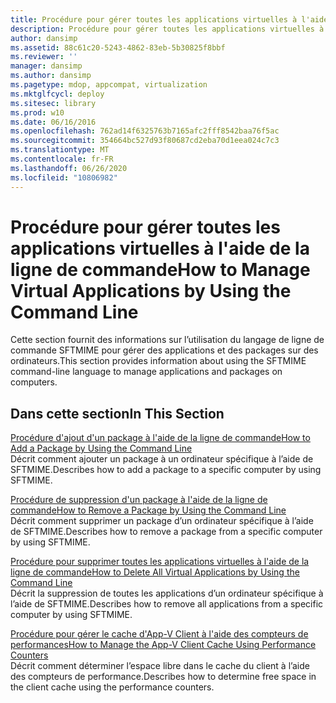 ```yaml
---
title: Procédure pour gérer toutes les applications virtuelles à l'aide de la ligne de commande
description: Procédure pour gérer toutes les applications virtuelles à l'aide de la ligne de commande
author: dansimp
ms.assetid: 88c61c20-5243-4862-83eb-5b30825f8bbf
ms.reviewer: ''
manager: dansimp
ms.author: dansimp
ms.pagetype: mdop, appcompat, virtualization
ms.mktglfcycl: deploy
ms.sitesec: library
ms.prod: w10
ms.date: 06/16/2016
ms.openlocfilehash: 762ad14f6325763b7165afc2fff8542baa76f5ac
ms.sourcegitcommit: 354664bc527d93f80687cd2eba70d1eea024c7c3
ms.translationtype: MT
ms.contentlocale: fr-FR
ms.lasthandoff: 06/26/2020
ms.locfileid: "10806982"
---
```

# <span data-ttu-id="0a4e5-103">Procédure pour gérer toutes les applications virtuelles à l'aide de la ligne de commande</span><span class="sxs-lookup"><span data-stu-id="0a4e5-103">How to Manage Virtual Applications by Using the Command Line</span></span>


<span data-ttu-id="0a4e5-104">Cette section fournit des informations sur l’utilisation du langage de ligne de commande SFTMIME pour gérer des applications et des packages sur des ordinateurs.</span><span class="sxs-lookup"><span data-stu-id="0a4e5-104">This section provides information about using the SFTMIME command-line language to manage applications and packages on computers.</span></span>

## <span data-ttu-id="0a4e5-105">Dans cette section</span><span class="sxs-lookup"><span data-stu-id="0a4e5-105">In This Section</span></span>


<a href="" id="how-to-add-a-package-by-using-the-command-line"></a>[<span data-ttu-id="0a4e5-106">Procédure d'ajout d'un package à l'aide de la ligne de commande</span><span class="sxs-lookup"><span data-stu-id="0a4e5-106">How to Add a Package by Using the Command Line</span></span>](how-to-add-a-package-by-using-the-command-line.md)  
<span data-ttu-id="0a4e5-107">Décrit comment ajouter un package à un ordinateur spécifique à l’aide de SFTMIME.</span><span class="sxs-lookup"><span data-stu-id="0a4e5-107">Describes how to add a package to a specific computer by using SFTMIME.</span></span>

<a href="" id="how-to-remove-a-package-by-using-the-command-line"></a>[<span data-ttu-id="0a4e5-108">Procédure de suppression d'un package à l'aide de la ligne de commande</span><span class="sxs-lookup"><span data-stu-id="0a4e5-108">How to Remove a Package by Using the Command Line</span></span>](how-to-remove-a-package-by-using-the-command-line.md)  
<span data-ttu-id="0a4e5-109">Décrit comment supprimer un package d’un ordinateur spécifique à l’aide de SFTMIME.</span><span class="sxs-lookup"><span data-stu-id="0a4e5-109">Describes how to remove a package from a specific computer by using SFTMIME.</span></span>

<a href="" id="how-to-delete-all-virtual-applications-by-using-the-command-line"></a>[<span data-ttu-id="0a4e5-110">Procédure pour supprimer toutes les applications virtuelles à l'aide de la ligne de commande</span><span class="sxs-lookup"><span data-stu-id="0a4e5-110">How to Delete All Virtual Applications by Using the Command Line</span></span>](how-to-delete-all-virtual-applications-by-using-the-command-line.md)  
<span data-ttu-id="0a4e5-111">Décrit la suppression de toutes les applications d’un ordinateur spécifique à l’aide de SFTMIME.</span><span class="sxs-lookup"><span data-stu-id="0a4e5-111">Describes how to remove all applications from a specific computer by using SFTMIME.</span></span>

<a href="" id="how-to-manage-the-app-v-client-cache-using-performance-counters"></a>[<span data-ttu-id="0a4e5-112">Procédure pour gérer le cache d'App-V Client à l'aide des compteurs de performances</span><span class="sxs-lookup"><span data-stu-id="0a4e5-112">How to Manage the App-V Client Cache Using Performance Counters</span></span>](how-to-manage-the-app-v-client-cache-using-performance-counters.md)  
<span data-ttu-id="0a4e5-113">Décrit comment déterminer l’espace libre dans le cache du client à l’aide des compteurs de performance.</span><span class="sxs-lookup"><span data-stu-id="0a4e5-113">Describes how to determine free space in the client cache using the performance counters.</span></span>

 

 





